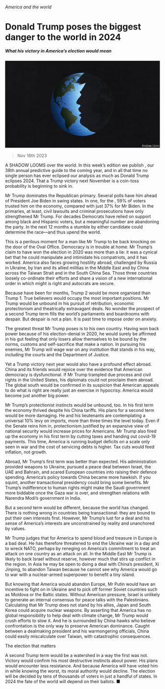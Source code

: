 ###### America and the world

# Donald Trump poses the biggest danger to the world in 2024 

##### What his victory in America’s election would mean 

![image](images/20231118_LDD001.jpg) 

> Nov 16th 2023 

A SHADOW LOOMS over the world. In this week’s edition we publish , our 38th annual predictive guide to the coming year, and in all that time no single person has ever eclipsed our analysis as much as Donald Trump eclipses 2024. That a Trump victory next November is a coin-toss probability is beginning to sink in.

Mr Trump dominates the Republican primary. Several polls have him ahead of President Joe Biden in swing states. In one, for the , 59% of voters trusted him on the economy, compared with just 37% for Mr Biden. In the primaries, at least, civil lawsuits and criminal prosecutions have only strengthened Mr Trump. For decades Democrats have relied on support among black and Hispanic voters, but a meaningful number are abandoning the party. In the next 12 months a stumble by either candidate could determine the race—and thus upend the world.

This is a perilous moment for a man like Mr Trump to be back knocking on the door of the Oval Office. Democracy is in trouble at home. Mr Trump’s claim to have won the election in 2020 was more than a lie: it was a cynical bet that he could manipulate and intimidate his compatriots, and it has worked. America also faces growing hostility abroad, challenged by Russia in Ukraine, by Iran and its allied militias in the Middle East and by China across the Taiwan Strait and in the South China Sea. Those three countries loosely co-ordinate their efforts and share a vision of a new international order in which might is right and autocrats are secure.

Because  have been  for months, Trump 2 would be more organised than Trump 1. True believers would occupy the most important positions. Mr Trump would be unbound in his pursuit of retribution, economic protectionism and theatrically extravagant deals. No wonder the prospect of a second Trump term fills the world’s parliaments and boardrooms with despair. But despair is not a plan. It is past time to impose order on anxiety.

The greatest threat Mr Trump poses is to his own country. Having won back power because of his election-denial in 2020, he would surely be affirmed in his gut feeling that only losers allow themselves to be bound by the norms, customs and self-sacrifice that make a nation. In pursuing his enemies, Mr Trump will wage war on any institution that stands in his way, including the courts and the Department of Justice.

Yet a Trump victory next year would also have a profound effect abroad. China and its friends would rejoice over the evidence that American democracy is dysfunctional. If Mr Trump trampled due process and civil rights in the United States, his diplomats could not proclaim them abroad. The global south would be confirmed in its suspicion that American appeals to do what is right are really just an exercise in hypocrisy. America would become just another big power.

Mr Trump’s protectionist instincts would be unbound, too. In his first term the economy thrived despite his China tariffs. His plans for a second term would be more damaging. He and his lieutenants are contemplating a universal 10% levy on imports, more than three times the level today. Even if the Senate reins him in, protectionism justified by an expansive view of national security would increase prices for Americans. Mr Trump also fired up the economy in his first term by cutting taxes and handing out covid-19 payments. This time, America is running budget deficits on a scale only seen in war and the cost of servicing debts is higher. Tax cuts would feed inflation, not growth.

Abroad, Mr Trump’s first term was better than expected. His administration provided weapons to Ukraine, pursued a peace deal between Israel, the UAE and Bahrain, and scared European countries into raising their defence spending. America’s policy towards China became more hawkish. If you squint, another transactional presidency could bring some benefits. Mr Trump’s indifference to human rights might make the Saudi government more biddable once the Gaza war is over, and strengthen relations with Narendra Modi’s government in India.

But a second term would be different, because the world has changed. There is nothing wrong in countries being transactional: they are bound to put their own interests first. However, Mr Trump’s lust for a deal and his sense of America’s interests are unconstrained by reality and unanchored by values.

Mr Trump judges that for America to spend blood and treasure in Europe is a bad deal. He has therefore threatened to end the Ukraine war in a day and to wreck NATO, perhaps by reneging on America’s commitment to treat an attack on one country as an attack on all. In the Middle East Mr Trump is likely to back Israel without reserve, however much that stirs up conflict in the region. In Asia he may be open to doing a deal with China’s president, Xi Jinping, to abandon Taiwan because he cannot see why America would go to war with a nuclear-armed superpower to benefit a tiny island.

But knowing that America would abandon Europe, Mr Putin would have an incentive to fight on in Ukraine and to pick off former Soviet countries such as Moldova or the Baltic states. Without American pressure, Israel is unlikely to generate an internal consensus for peace talks with the Palestinians. Calculating that Mr Trump does not stand by his allies, Japan and South Korea could acquire nuclear weapons. By asserting that America has no global responsibility to help deal with climate change, Mr Trump would crush efforts to slow it. And he is surrounded by China hawks who believe confrontation is the only way to preserve American dominance. Caught between a dealmaking president and his warmongering officials, China could easily miscalculate over Taiwan, with catastrophic consequences.

The election that matters

A second Trump term would be a watershed in a way the first was not. Victory would confirm his most destructive instincts about power. His plans would encounter less resistance. And because America will have voted him in while knowing the worst, its moral authority would decline. The election will be decided by tens of thousands of voters in just a handful of states. In 2024 the fate of the world will depend on their ballots. ■




